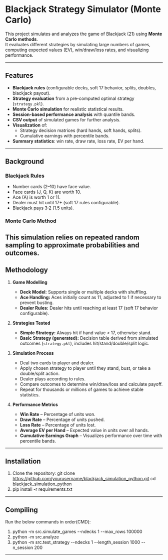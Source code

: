 # Blackjack Strategy Simulator (Monte Carlo)

This project simulates and analyzes the game of Blackjack (21) using **Monte Carlo methods**.  
It evaluates different strategies by simulating large numbers of games, computing expected values (EV), win/draw/loss rates, and visualizing performance.

---

## Features
- **Blackjack rules** (configurable decks, soft 17 behavior, splits, doubles, blackjack payout).
- **Strategy evaluation** from a pre-computed optimal strategy (`strategy.pkl`).
- **Monte Carlo simulation** for realistic statistical results.
- **Session-based performance analysis** with quantile bands.
- **CSV output** of simulated games for further analysis.
- **Visualization** of:
  - Strategy decision matrices (hard hands, soft hands, splits).
  - Cumulative earnings with percentile bands.
- **Summary statistics**: win rate, draw rate, loss rate, EV per hand.
---

## Background

### Blackjack Rules
- Number cards (2–10) have face value.  
- Face cards (J, Q, K) are worth 10.  
- Ace (A) is worth 1 or 11.  
- Dealer must hit until 17+ (soft 17 rules configurable).  
- Blackjack pays 3:2 (1.5 units).  

### Monte Carlo Method
This simulation relies on **repeated random sampling** to approximate probabilities and outcomes.
---

## Methodology

1. **Game Modelling**
   - **Deck Model:** Supports single or multiple decks with shuffling.  
   - **Ace Handling:** Aces initially count as 11, adjusted to 1 if necessary to prevent busting.  
   - **Dealer Rules:** Dealer hits until reaching at least 17 (soft 17 behavior configurable).  

2. **Strategies Tested**
   - **Simple Strategy:** Always hit if hand value < 17, otherwise stand.  
   - **Basic Strategy (generated):** Decision table derived from simulated outcomes (`strategy.pkl`), includes hit/stand/double/split logic.  

3. **Simulation Process**
   - Deal two cards to player and dealer.  
   - Apply chosen strategy to player until they stand, bust, or take a double/split action.  
   - Dealer plays according to rules.  
   - Compare outcomes to determine win/draw/loss and calculate payoff.  
   - Repeat for thousands or millions of games to achieve stable statistics.  

4. **Performance Metrics**
   - **Win Rate** – Percentage of units won.  
   - **Draw Rate** – Percentage of units pushed.  
   - **Loss Rate** – Percentage of units lost.  
   - **Average EV per Hand** – Expected value in units over all hands.  
   - **Cumulative Earnings Graph** – Visualizes performance over time with percentile bands.

---
## Installation
1. Clone the repository:
git clone https://github.com/yourusername/blackjack_simulation_python.git
cd blackjack_simulation_python
2. pip install -r requirements.txt
---
## Compiling
Run the below commands in order(CMD):
1. python -m src.simulate_games --ndecks 1 --max_rows 100000
2. python -m src.analyze
3. python -m src.test_strategy --ndecks 1 --length_session 1000 --n_session 200
---





